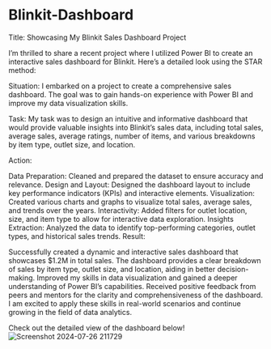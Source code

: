 # Blinkit-Dashboard
Title: Showcasing My Blinkit Sales Dashboard Project

I’m thrilled to share a recent project where I utilized Power BI to create an interactive sales dashboard for Blinkit. Here’s a detailed look using the STAR method:

Situation:
I embarked on a project to create a comprehensive sales dashboard. The goal was to gain hands-on experience with Power BI and improve my data visualization skills.

Task:
My task was to design an intuitive and informative dashboard that would provide valuable insights into Blinkit’s sales data, including total sales, average sales, average ratings, number of items, and various breakdowns by item type, outlet size, and location.

Action:

Data Preparation: Cleaned and prepared the dataset to ensure accuracy and relevance.
Design and Layout: Designed the dashboard layout to include key performance indicators (KPIs) and interactive elements.
Visualization: Created various charts and graphs to visualize total sales, average sales, and trends over the years.
Interactivity: Added filters for outlet location, size, and item type to allow for interactive data exploration.
Insights Extraction: Analyzed the data to identify top-performing categories, outlet types, and historical sales trends.
Result:

Successfully created a dynamic and interactive sales dashboard that showcases $1.2M in total sales.
The dashboard provides a clear breakdown of sales by item type, outlet size, and location, aiding in better decision-making.
Improved my skills in data visualization and gained a deeper understanding of Power BI’s capabilities.
Received positive feedback from peers and mentors for the clarity and comprehensiveness of the dashboard.
I am excited to apply these skills in real-world scenarios and continue growing in the field of data analytics.

Check out the detailed view of the dashboard below!
![Screenshot 2024-07-26 211729](https://github.com/user-attachments/assets/3ac84b9c-4cd1-48d7-bb5d-5089c5253ad3)

